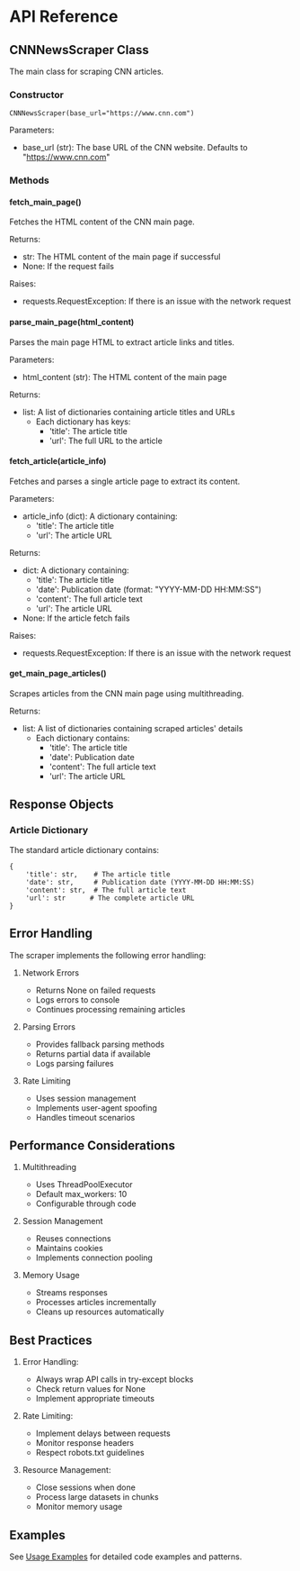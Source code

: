 # API Reference

## CNNNewsScraper Class

The main class for scraping CNN articles.

### Constructor

    CNNNewsScraper(base_url="https://www.cnn.com")

Parameters:
- base_url (str): The base URL of the CNN website. Defaults to "https://www.cnn.com"

### Methods

#### fetch_main_page()

Fetches the HTML content of the CNN main page.

Returns:
- str: The HTML content of the main page if successful
- None: If the request fails

Raises:
- requests.RequestException: If there is an issue with the network request

#### parse_main_page(html_content)

Parses the main page HTML to extract article links and titles.

Parameters:
- html_content (str): The HTML content of the main page

Returns:
- list: A list of dictionaries containing article titles and URLs
    - Each dictionary has keys:
        - 'title': The article title
        - 'url': The full URL to the article

#### fetch_article(article_info)

Fetches and parses a single article page to extract its content.

Parameters:
- article_info (dict): A dictionary containing:
    - 'title': The article title
    - 'url': The article URL

Returns:
- dict: A dictionary containing:
    - 'title': The article title
    - 'date': Publication date (format: "YYYY-MM-DD HH:MM:SS")
    - 'content': The full article text
    - 'url': The article URL
- None: If the article fetch fails

Raises:
- requests.RequestException: If there is an issue with the network request

#### get_main_page_articles()

Scrapes articles from the CNN main page using multithreading.

Returns:
- list: A list of dictionaries containing scraped articles' details
    - Each dictionary contains:
        - 'title': The article title
        - 'date': Publication date
        - 'content': The full article text
        - 'url': The article URL

## Response Objects

### Article Dictionary

The standard article dictionary contains:

    {
        'title': str,    # The article title
        'date': str,     # Publication date (YYYY-MM-DD HH:MM:SS)
        'content': str,  # The full article text
        'url': str      # The complete article URL
    }

## Error Handling

The scraper implements the following error handling:

1. Network Errors
   - Returns None on failed requests
   - Logs errors to console
   - Continues processing remaining articles

2. Parsing Errors
   - Provides fallback parsing methods
   - Returns partial data if available
   - Logs parsing failures

3. Rate Limiting
   - Uses session management
   - Implements user-agent spoofing
   - Handles timeout scenarios

## Performance Considerations

1. Multithreading
   - Uses ThreadPoolExecutor
   - Default max_workers: 10
   - Configurable through code

2. Session Management
   - Reuses connections
   - Maintains cookies
   - Implements connection pooling

3. Memory Usage
   - Streams responses
   - Processes articles incrementally
   - Cleans up resources automatically

## Best Practices

1. Error Handling:
   - Always wrap API calls in try-except blocks
   - Check return values for None
   - Implement appropriate timeouts

2. Rate Limiting:
   - Implement delays between requests
   - Monitor response headers
   - Respect robots.txt guidelines

3. Resource Management:
   - Close sessions when done
   - Process large datasets in chunks
   - Monitor memory usage

## Examples

See [Usage Examples](examples.md) for detailed code examples and patterns.